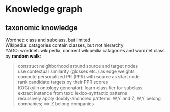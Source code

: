# Knowledge graph
## taxonomic knowledge
Wordnet: class and subclass, but limited  
Wikipedia: catagories contain classes, but not hierarchy  
YAGO: wordnet+wikipedia, connect wikipedia catagories and wordnet class by __random walk__:  
> construct neighborhood around source and target nodes  
> use contextual similarity (glosses etc.) as edge weights  
> compute personalized PR (PPR) with source as start node  
> rank candidate targets by their PPR scores  
KOG(kylin ontology generator): learn classifier for subclass  
extract instance from text: lexico-syntactic patterns  
recursively apply doubly-anchored patterns: W,Y and Z; W,Y belong companies; ==> Z belong companies  
